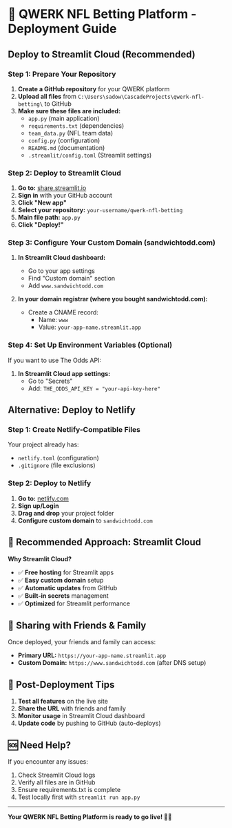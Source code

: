 # 🚀 QWERK NFL Betting Platform - Deployment Guide

## Deploy to Streamlit Cloud (Recommended)

### Step 1: Prepare Your Repository
1. **Create a GitHub repository** for your QWERK platform
2. **Upload all files** from `C:\Users\sadow\CascadeProjects\qwerk-nfl-betting\` to GitHub
3. **Make sure these files are included:**
   - `app.py` (main application)
   - `requirements.txt` (dependencies)
   - `team_data.py` (NFL team data)
   - `config.py` (configuration)
   - `README.md` (documentation)
   - `.streamlit/config.toml` (Streamlit settings)

### Step 2: Deploy to Streamlit Cloud
1. **Go to:** [share.streamlit.io](https://share.streamlit.io)
2. **Sign in** with your GitHub account
3. **Click "New app"**
4. **Select your repository:** `your-username/qwerk-nfl-betting`
5. **Main file path:** `app.py`
6. **Click "Deploy!"**

### Step 3: Configure Your Custom Domain (sandwichtodd.com)
1. **In Streamlit Cloud dashboard:**
   - Go to your app settings
   - Find "Custom domain" section
   - Add `www.sandwichtodd.com`

2. **In your domain registrar (where you bought sandwichtodd.com):**
   - Create a CNAME record:
     - Name: `www`
     - Value: `your-app-name.streamlit.app`

### Step 4: Set Up Environment Variables (Optional)
If you want to use The Odds API:
1. **In Streamlit Cloud app settings:**
   - Go to "Secrets"
   - Add: `THE_ODDS_API_KEY = "your-api-key-here"`

## Alternative: Deploy to Netlify

### Step 1: Create Netlify-Compatible Files
Your project already has:
- `netlify.toml` (configuration)
- `.gitignore` (file exclusions)

### Step 2: Deploy to Netlify
1. **Go to:** [netlify.com](https://netlify.com)
2. **Sign up/Login**
3. **Drag and drop** your project folder
4. **Configure custom domain** to `sandwichtodd.com`

## 🎯 Recommended Approach: Streamlit Cloud

**Why Streamlit Cloud?**
- ✅ **Free hosting** for Streamlit apps
- ✅ **Easy custom domain** setup
- ✅ **Automatic updates** from GitHub
- ✅ **Built-in secrets** management
- ✅ **Optimized** for Streamlit performance

## 📱 Sharing with Friends & Family

Once deployed, your friends and family can access:
- **Primary URL:** `https://your-app-name.streamlit.app`
- **Custom Domain:** `https://www.sandwichtodd.com` (after DNS setup)

## 🔧 Post-Deployment Tips

1. **Test all features** on the live site
2. **Share the URL** with friends and family
3. **Monitor usage** in Streamlit Cloud dashboard
4. **Update code** by pushing to GitHub (auto-deploys)

## 🆘 Need Help?

If you encounter any issues:
1. Check Streamlit Cloud logs
2. Verify all files are in GitHub
3. Ensure requirements.txt is complete
4. Test locally first with `streamlit run app.py`

---

**Your QWERK NFL Betting Platform is ready to go live! 🏈✨**
